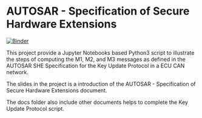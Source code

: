 # AUTOSAR - Specification of Secure Hardware Extensions

[![Binder](https://mybinder.org/badge_logo.svg)](https://mybinder.org/v2/gh/yxh1126/secure-hardware-extensions/main?filepath=script)

This project provide a Jupyter Notebooks based Python3 script to illustrate the steps of computing the M1, M2, and M3 messages as defined in the AUTOSAR SHE Specification for the Key Update Protocol in a ECU CAN network. 

The slides in the project is a introduction of the AUTOSAR - Specification of Secure Hardware Extensions document.

The docs folder also include other documents helps to complete the Key Update Protocol script.
